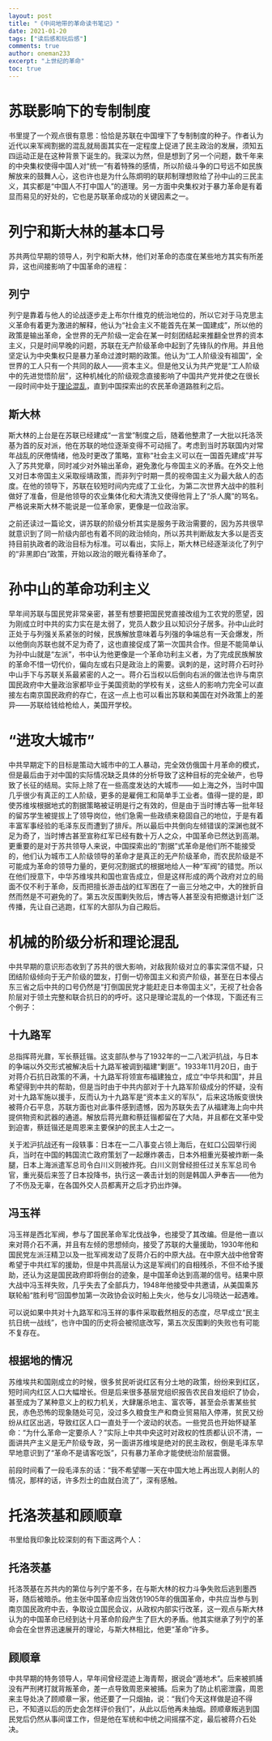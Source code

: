 ```yaml
---
layout: post
title: "《中间地带的革命读书笔记》"
date: 2021-01-20
tags: ["读后感和玩后感"]
comments: true
author: oneman233
excerpt: "上世纪的革命"
toc: true
---
```


# 苏联影响下的专制制度

书里提了一个观点很有意思：恰恰是苏联在中国埋下了专制制度的种子。作者认为近代以来军阀割据的混乱就局面其实在一定程度上促进了民主政治的发展，须知五四运动正是在这种背景下诞生的。我深以为然，但是想到了另一个问题，数千年来的中央集权使得中国人对“统一”有着特殊的感情，所以阶级斗争的口号远不如民族解放来的鼓舞人心，这也许也是为什么陈炯明的联邦制理想败给了孙中山的三民主义，其实都是“中国人不打中国人”的道理。另一方面中央集权对于暴力革命是有着显而易见的好处的，它也是苏联革命成功的关键因素之一。

# 列宁和斯大林的基本口号

苏共两位早期的领导人，列宁和斯大林，他们对革命的态度在某些地方其实有所差异，这也间接影响了中国革命的进程：

## 列宁

列宁是靠着与他人的论战逐步走上布尔什维克的统治地位的，所以它对于马克思主义革命有着更为激进的解释，他认为“社会主义不能首先在某一国建成”，所以他的政策是输出革命，全世界的无产阶级一定会在某一时刻团结起来推翻全世界的资本主义，只是时间早晚的问题，苏联在无产阶级革命中起到了先锋队的作用。并且他坚定认为中央集权只是暴力革命过渡时期的政策。他认为“工人阶级没有祖国”，全世界的工人只有一个共同的敌人——资本主义。但是他又认为共产党是“工人阶级中的先进觉悟阶层”，这种机械化的阶级观念直接影响了中国共产党并使之在很长一段时间中处于[理论混乱](#机械的阶级分析和理论混乱)，直到中国探索出的农民革命道路胜利之后。

## 斯大林

斯大林的上台是在苏联已经建成“一言堂”制度之后，随着他整肃了一大批以托洛茨基为首的反对派，他在苏联的地位逐渐变得不可动摇了。考虑到当时苏联国内对常年战乱的厌倦情绪，他及时更改了策略，宣称“社会主义可以在一国首先建成”并写入了苏共党章，同时减少对外输出革命，避免激化与帝国主义的矛盾。在外交上他又对日本帝国主义采取绥靖政策，而非列宁时期一贯的视帝国主义为最大敌人的态度。在他的领导下，苏联在较短时间内完成了工业化，为第二次世界大战中的胜利做好了准备，但是他领导的农业集体化和大清洗又使得他背上了“杀人魔”的骂名。严格说来斯大林不能说是一位革命家，更像是一位政治家。

之前还读过一篇论文，讲苏联的阶级分析其实是服务于政治需要的，因为苏共很早就意识到了同一阶级内部也有着不同的政治倾向，所以苏共判断敌友大多以是否支持目前执政者的政治目标为标准。可以看出，实际上，斯大林已经逐渐淡化了列宁的“非黑即白”政策，开始以政治的眼光看待革命了。

# 孙中山的革命功利主义

早年间苏联与国民党非常亲密，甚至有想要把国民党直接改组为工农党的愿望，因为刚成立时中共的实力实在是太弱了，党员人数少且以知识分子居多。孙中山此时正处于与列强关系紧张的时候，民族解放意味着与列强的争端总有一天会爆发，所以他倒向苏联也就不足为奇了，这也直接促成了第一次国共合作。但是不能简单认为孙中山就是“左派”，书中认为他更像是一个革命功利主义者，为了完成民族解放的革命不惜一切代价，偏向左或右只是政治上的需要。讽刺的是，这时蒋介石时孙中山手下与苏联关系最紧密的人之一。蒋介石当权以后倒向右派的做法也许与南京国民政府中大量政治家都毕业于美国资助的学校有关，这些人的影响力完全可以直接左右南京国民政府的存亡，在这一点上也可以看出苏联和美国在对外政策上的差异——苏联给钱给枪给人，美国开学校。

# “进攻大城市”

中共早期定下的目标是策动大城市中的工人暴动，完全效仿俄国十月革命的模式，但是最后由于对中国的实际情况缺乏具体的分析导致了这种目标的完全破产，也导致了长征的结局。实际上除了在一些高度发达的大城市——如上海之外，当时中国几乎很少有真正的工人阶级，更多的是雇佣工和简单手工业者。值得一提的是，即使苏维埃根据地式的割据策略被证明是行之有效的，但是由于当时博古等一批年轻的留苏学生被提拔上了领导岗位，他们急需一些政绩来稳固自己的地位，于是有着丰富军事经验的毛泽东反而遭到了排斥。所以最后中共倒向左倾错误的深渊也就不足为奇了，当时博古甚至宣称红军已经有数十万人之众，中国革命已然达到高潮。更重要的是对于苏共领导人来说，中国探索出的“割据”式革命是他们所不能接受的，他们认为城市工人阶级领导的革命才是真正的无产阶级革命，而农民阶级是不可能成为革命的领导力量的，更何况割据式的根据地给人一种“军阀”的错觉。所以在他们授意下，中华苏维埃共和国也宣告成立，但是这样形成的两个政府对立的局面不仅不利于革命，反而把擅长游击战的红军困在了一亩三分地之中，大的挫折自然而然是不可避免的了。第五次反围剿失败后，博古等人甚至没有把撤退计划广泛传播，先让自己逃跑，红军的大部队为自己殿后。

# 机械的阶级分析和理论混乱

中共早期的意识形态收到了苏共的很大影响，对敌我阶级对立的事实深信不疑，只团结阶级倾向于无产阶级的盟友，打倒一切帝国主义和资产阶级，甚至在日本侵占东三省之后中共的口号仍然是“打倒国民党才能赶走日本帝国主义”，无视了社会各阶层对于领土完整和联合抗日的的呼吁。这只是理论混乱的一个体现，下面还有三个例子：

## 十九路军

总指挥蒋光鼐，军长蔡廷锴。这支部队参与了1932年的一二八淞沪抗战，与日本的争端以外交形式被解决后十九路军被调到福建“剿匪”。1933年11月20日，由于对蒋介石抗日政策的不满，十九路军将领宣布福建独立，成立“中华共和国”，并且希望得到中共的帮助，但是当时由于中共内部对于十九路军阶级成分的怀疑，没有对十九路军施以援手，反而认为十九路军是“资本主义的军队”，后来这场叛变很快被蒋介石平息，苏联方面也对此事件感到遗憾，因为苏联失去了从福建海上向中共提供物资和武器的通道。解放后蒋光鼐和蔡廷锴都留在了大陆，并且都在文革中受到迫害，蔡廷锴还是周恩来主要保护的民主人士之一。

关于淞沪抗战还有一段轶事：日本在一二八事变占领上海后，在虹口公园举行阅兵，当时在中国的韩国流亡政府策划了一起爆炸袭击，日本外相重光葵被炸断一条腿，日本上海派遣军总司令白川义则被炸死。白川义则曾经担任过关东军总司令官，重光葵后来签了日本投降书，执行这一袭击计划的则是韩国人尹奉吉——他为了不伤及无辜，在各国外交人员都离开之后才扔出炸弹。

## 冯玉祥

冯玉祥是西北军阀，参与了国民革命军北伐战争，也接受了其改编。但是他一直以来对蒋介石不满，并且有左倾的思想倾向，接受了苏联的大量援助，1930年他和国民党左派汪精卫以及一批军阀发动了反蒋介石的中原大战。在中原大战中他曾寄希望于中共红军的援助，但是中共高层认为这是军阀们的自相残杀，不但不给予援助，还认为这是国民政府即将倒台的迹象，是中国革命达到高潮的信号。结果中原大战中冯玉祥失败，几乎失去了全部兵力，1948年他接受中共邀请，从美国乘苏联轮船“胜利号”回国参加第一次政协会议时船上失火，他与女儿冯晓达一起遇难。

可以说如果中共对十九路军和冯玉祥的事件采取截然相反的态度，尽早成立“民主抗日统一战线”，也许中国的历史将会被彻底改写，第五次反围剿的失败也有可能不复存在。

## 根据地的情况

苏维埃共和国刚成立的时候，很多贫民听说红区有分土地的政策，纷纷来到红区，短时间内红区人口大幅增长。但是后来很多基层党组织报告农民自发组织了协会，甚至成为了某种意义上的权力机关，大肆屠杀地主、富农等，甚至会杀害某些贫民，赤色恐怖的现象随处可见，没过多久粮食生产和商业贸易陷入停滞，贫民又纷纷从红区出逃，导致红区人口一直处于一个波动的状态。一些党员也开始怀疑革命：“为什么革命一定要杀人？”实际上中共中央这时对政权的性质都认识不清，一面讲共产主义是无产阶级专政，另一面讲苏维埃是绝对的民主政权，倒是毛泽东早早地意识到了“革命不是请客吃饭”，只有暴力革命才能使统治阶层震慑。

前段时间看了一段毛泽东的话：“我不希望哪一天在中国大地上再出现人剥削人的情况，那样的话，许多烈士的血就白流了”，深有感触。

# 托洛茨基和顾顺章

书里给我印象比较深刻的有下面这两个人：

## 托洛茨基

托洛茨基在苏共内的第位与列宁差不多，在与斯大林的权力斗争失败后逃到墨西哥，随后被暗杀。他主张中国革命应当效仿1905年的俄国革命，中共应当参与到南京国民政府中去，争取设立国民会议，从政权内部实行改革，这一观点与斯大林认为的中国革命已经到达十月革命阶段产生了巨大的矛盾。他其实继承了列宁的革命会在全世界迅速展开的理论，与斯大林相比，他更“革命”许多。

## 顾顺章

中共早期的特务领导人，早年间曾经混迹上海青帮，据说会“遁地术”。后来被抓捕没有严刑拷打就背叛革命，差一点导致周恩来被捕。后来为了防止机密泄露，周恩来主导处决了顾顺章一家，他还要了一只烟抽，说：“我们今天这样做是迫不得已，不知道以后的历史会怎样评价我们”，从此以后他再未抽烟。顾顺章叛逃到国民党后仍然从事间谍工作，但是他在军统和中统之间摇摆不定，最后被蒋介石处决。